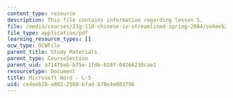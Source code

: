 ```yaml
---
content_type: resource
description: This file contains information regarding lesson 5.
file: /media/courses/21g-110-chinese-iv-streamlined-spring-2004/ce4eeb2ba80225b8bfadb78e4e083796_MIT21G_110S04_L5.pdf
file_type: application/pdf
learning_resource_types: []
ocw_type: OCWFile
parent_title: Study Materials
parent_type: CourseSection
parent_uid: a71475eb-b75e-1fd6-628f-04266230cae1
resourcetype: Document
title: Microsoft Word - L-5
uid: ce4eeb2b-a802-25b8-bfad-b78e4e083796
---
```

